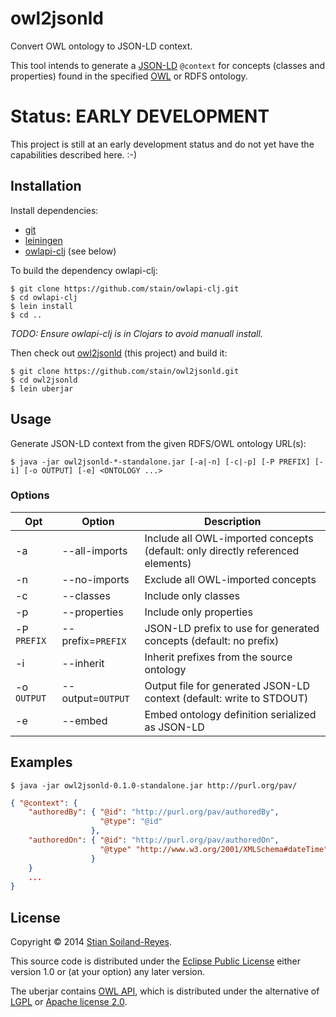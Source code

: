 # owl2jsonld

Convert OWL ontology to JSON-LD context.

This tool intends to generate a [JSON-LD](http://www.w3.org/TR/json-ld/) `@context`
for concepts (classes and properties) found in the specified 
[OWL](http://www.w3.org/TR/owl2-primer/) or RDFS ontology.


# Status: EARLY DEVELOPMENT

This project is still at an early development status and do not yet
have the capabilities described here. :-)


## Installation

Install dependencies:
 * [git](http://www.git-scm.com/)
 * [leiningen](http://leiningen.org/)
 * [owlapi-clj](https://github.com/stain/owlapi-clj) (see below)

To build the dependency owlapi-clj:

    $ git clone https://github.com/stain/owlapi-clj.git
    $ cd owlapi-clj 
    $ lein install 
    $ cd ..

_TODO: Ensure owlapi-clj is in Clojars to avoid manuall install._

Then check out [owl2jsonld](https://github.com/stain/owl2jsonld) (this project)
and build it:

    $ git clone https://github.com/stain/owl2jsonld.git
    $ cd owl2jsonld
    $ lein uberjar


## Usage

Generate JSON-LD context from the given RDFS/OWL ontology URL(s):

    $ java -jar owl2jsonld-*-standalone.jar [-a|-n] [-c|-p] [-P PREFIX] [-i] [-o OUTPUT] [-e] <ONTOLOGY ...>

### Options

| Opt| Option                      | Description
-----|-----------------------------|--------------------------
| -a | --all-imports               | Include all OWL-imported concepts (default: only directly referenced elements)
| -n | --no-imports                | Exclude all OWL-imported concepts
| -c | --classes                   | Include only classes
| -p | --properties                | Include only properties
| -P `PREFIX`  | --prefix=`PREFIX` | JSON-LD prefix to use for generated concepts (default: no prefix)
| -i | --inherit                   | Inherit prefixes from the source ontology
| -o `OUTPUT`  | --output=`OUTPUT` | Output file for generated JSON-LD context (default: write to STDOUT)
| -e | --embed                     | Embed ontology definition serialized as JSON-LD

## Examples

    $ java -jar owl2jsonld-0.1.0-standalone.jar http://purl.org/pav/

```json    
{ "@context": {
    "authoredBy": { "@id": "http://purl.org/pav/authoredBy",
                    "@type": "@id"
                  },
    "authoredOn": { "@id": "http://purl.org/pav/authoredOn",
                    "@type" "http://www.w3.org/2001/XMLSchema#dateTime"
                  }
    }
    ...
}
```

## License

Copyright © 2014 [Stian Soiland-Reyes](http://orcid.org/0000-0001-9842-9718).

This source code is distributed under the 
[Eclipse Public License](http://www.eclipse.org/legal/epl-v10.html) 
either version 1.0 or (at your option) any later version.

The uberjar contains [OWL API](http://owlapi.sourceforge.net/), which is
distributed under the alternative of [LGPL](http://www.gnu.org/licenses/lgpl)
or [Apache license 2.0](http://www.apache.org/licenses).
